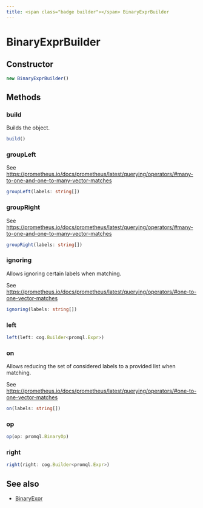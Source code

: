 ```yaml
---
title: <span class="badge builder"></span> BinaryExprBuilder
---
```

# <span class="badge builder"></span> BinaryExprBuilder

## Constructor

```typescript
new BinaryExprBuilder()
```
## Methods

### <span class="badge object-method"></span> build

Builds the object.

```typescript
build()
```

### <span class="badge object-method"></span> groupLeft

See https://prometheus.io/docs/prometheus/latest/querying/operators/#many-to-one-and-one-to-many-vector-matches

```typescript
groupLeft(labels: string[])
```

### <span class="badge object-method"></span> groupRight

See https://prometheus.io/docs/prometheus/latest/querying/operators/#many-to-one-and-one-to-many-vector-matches

```typescript
groupRight(labels: string[])
```

### <span class="badge object-method"></span> ignoring

Allows ignoring certain labels when matching.

See https://prometheus.io/docs/prometheus/latest/querying/operators/#one-to-one-vector-matches

```typescript
ignoring(labels: string[])
```

### <span class="badge object-method"></span> left

```typescript
left(left: cog.Builder<promql.Expr>)
```

### <span class="badge object-method"></span> on

Allows reducing the set of considered labels to a provided list when matching.

See https://prometheus.io/docs/prometheus/latest/querying/operators/#one-to-one-vector-matches

```typescript
on(labels: string[])
```

### <span class="badge object-method"></span> op

```typescript
op(op: promql.BinaryOp)
```

### <span class="badge object-method"></span> right

```typescript
right(right: cog.Builder<promql.Expr>)
```

## See also

 * <span class="badge object-type-interface"></span> [BinaryExpr](./object-BinaryExpr.md)
